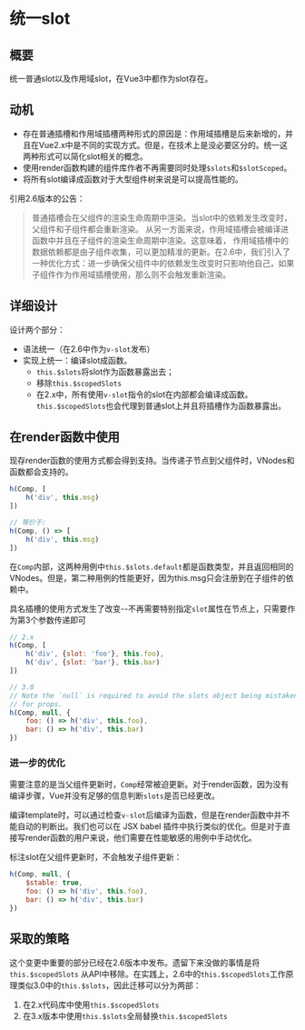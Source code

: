 # 统一slot

## 概要

统一普通slot以及作用域slot，在Vue3中都作为slot存在。

## 动机

- 存在普通插槽和作用域插槽两种形式的原因是：作用域插槽是后来新增的，并且在Vue2.x中是不同的实现方式。但是，在技术上是没必要区分的。统一这两种形式可以简化slot相关的概念。
- 使用render函数构建的组件库作者不再需要同时处理`$slots`和`$slotScoped`。
- 将所有slot编译成函数对于大型组件树来说是可以提高性能的。

引用2.6版本的公告：
> 普通插槽会在父组件的渲染生命周期中渲染。当slot中的依赖发生改变时，父组件和子组件都会重新渲染。
> 从另一方面来说，作用域插槽会被编译进函数中并且在子组件的渲染生命周期中渲染。这意味着，
> 作用域插槽中的数据依赖都是由子组件收集，可以更加精准的更新。在2.6中，我们引入了一种优化方式：进一步确保父组件中的依赖发生改变时只影响他自己，如果子组件作为作用域插槽使用，那么则不会触发重新渲染。

## 详细设计

设计两个部分：

- 语法统一（在2.6中作为`v-slot`发布）
- 实现上统一：编译slot成函数。
    - `this.$slots`将slot作为函数暴露出去；
    - 移除`this.$scopedSlots`
    - 在2.x中，所有使用`v-slot`指令的slot在内部都会编译成函数。`this.$scopedSlots`也会代理到普通slot上并且将插槽作为函数暴露出。

## 在render函数中使用

现存render函数的使用方式都会得到支持。当传递子节点到父组件时，VNodes和函数都会支持的。

```js
h(Comp, [
    h('div', this.msg)
])

// 等价于:
h(Comp, () => [
    h('div', this.msg)
])
```

在`Comp`内部，这两种用例中`this.$slots.default`都是函数类型，并且返回相同的VNodes。但是，第二种用例的性能更好，因为this.msg只会注册到在子组件的依赖中。

具名插槽的使用方式发生了改变--不再需要特别指定`slot`属性在节点上，只需要作为第3个参数传递即可

```js
// 2.x
h(Comp, [
    h('div', {slot: 'foo'}, this.foo),
    h('div', {slot: 'bar'}, this.bar)
])

// 3.0
// Note the `null` is required to avoid the slots object being mistaken
// for props.
h(Comp, null, {
    foo: () => h('div', this.foo),
    bar: () => h('div', this.bar)
})
```

### 进一步的优化

需要注意的是当父组件更新时，`Comp`经常被迫更新。对于render函数，因为没有编译步骤，Vue并没有足够的信息判断`slots`是否已经更改。

编译template时，可以通过检查`v-slot`后编译为函数，但是在render函数中并不能自动的判断出。我们也可以在 JSX babel
插件中执行类似的优化。但是对于直接写render函数的用户来说，他们需要在性能敏感的用例中手动优化。

标注slot在父组件更新时，不会触发子组件更新：

```js
h(Comp, null, {
    $stable: true,
    foo: () => h('div', this.foo),
    bar: () => h('div', this.bar)
})
```

## 采取的策略

这个变更中重要的部分已经在2.6版本中发布。遗留下来没做的事情是将`this.$scopedSlots`
从API中移除。在实践上，2.6中的`this.$scopedSlots`工作原理类似3.0中的`this.$slots`，因此迁移可以分为两部：

1. 在2.x代码库中使用`this.$scopedSlots`
2. 在3.x版本中使用`this.$slots`全局替换`this.$scopedSlots`
